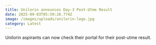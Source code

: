 ```yaml
---
title: Unilorin announces Day-3 Post-Utme Result
date: 2025-09-03T05:59:28.774Z
image: /images/uploads/unilorin-logo.jpg
category: Latest
---
```

U﻿nilorin aspirants can now check their portal for their post-utme result.